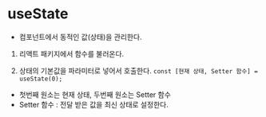 # useState
- 컴포넌트에서 동적인 값(상태)을 관리한다.

1. 리액트 패키지에서 함수를 불러온다.

2. 상태의 기본값을 파라미터로 넣어서 호출한다.
  `const [현재 상태, Setter 함수] = useState(0);`
  - 첫번째 원소는 현재 상태, 두번째 원소는 Setter 함수
  - Setter 함수 : 전달 받은 값을 최신 상태로 설정한다.
